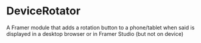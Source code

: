 # DeviceRotator
A Framer module that adds a rotation button to a phone/tablet when said is displayed in a desktop browser or in Framer Studio (but not on device)
